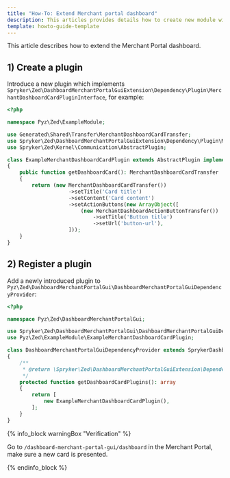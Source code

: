 ```yaml
---
title: "How-To: Extend Merchant portal dashboard"
description: This articles provides details how to create new module with application
template: howto-guide-template
---
```


This article describes how to extend the Merchant Portal dashboard.

## 1) Create a plugin

Introduce a new plugin which implements `Spryker\Zed\DashboardMerchantPortalGuiExtension\Dependency\Plugin\MerchantDashboardCardPluginInterface`, for example:

```php
<?php

namespace Pyz\Zed\ExampleModule;

use Generated\Shared\Transfer\MerchantDashboardCardTransfer;
use Spryker\Zed\DashboardMerchantPortalGuiExtension\Dependency\Plugin\MerchantDashboardCardPluginInterface;
use Spryker\Zed\Kernel\Communication\AbstractPlugin;

class ExampleMerchantDashboardCardPlugin extends AbstractPlugin implements MerchantDashboardCardPluginInterface
{
    public function getDashboardCard(): MerchantDashboardCardTransfer
    {
        return (new MerchantDashboardCardTransfer())
                    ->setTitle('Card title')
                    ->setContent('Card content')
                    ->setActionButtons(new ArrayObject([
                        (new MerchantDashboardActionButtonTransfer())
                            ->setTitle('Button title')
                            ->setUrl('button-url'),
                    ]));
    }
}
```

## 2) Register a plugin

Add a newly introduced plugin to `Pyz\Zed\DashboardMerchantPortalGui\DashboardMerchantPortalGuiDependencyProvider`:

```php
<?php

namespace Pyz\Zed\DashboardMerchantPortalGui;

use Spryker\Zed\DashboardMerchantPortalGui\DashboardMerchantPortalGuiDependencyProvider as SprykerDashboardMerchantPortalGuiDependencyProvider;
use Pyz\Zed\ExampleModule\ExampleMerchantDashboardCardPlugin;

class DashboardMerchantPortalGuiDependencyProvider extends SprykerDashboardMerchantPortalGuiDependencyProvider
{
    /**
     * @return \Spryker\Zed\DashboardMerchantPortalGuiExtension\Dependency\Plugin\MerchantDashboardCardPluginInterface[]
     */
    protected function getDashboardCardPlugins(): array
    {
        return [
            new ExampleMerchantDashboardCardPlugin(),
        ];
    }
}
```

{% info_block warningBox "Verification" %}

Go to `/dashboard-merchant-portal-gui/dashboard` in the Merchant Portal, make sure a new card is presented.

{% endinfo_block %}
